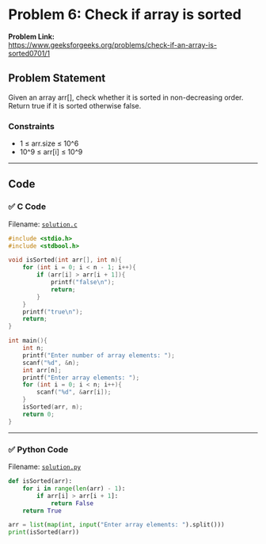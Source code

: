 # Problem 6: Check if array is sorted

**Problem Link:**  
https://www.geeksforgeeks.org/problems/check-if-an-array-is-sorted0701/1

## Problem Statement
Given an array arr[], check whether it is sorted in non-decreasing order. Return true if it is sorted otherwise false.

### Constraints
- 1 ≤ arr.size ≤ 10^6
- 10^9 ≤ arr[i] ≤ 10^9

---

## Code

### ✅ C Code
Filename: [`solution.c`](./solution.c)

```c
#include <stdio.h>
#include <stdbool.h>

void isSorted(int arr[], int n){
	for (int i = 0; i < n - 1; i++){
		if (arr[i] > arr[i + 1]){
			printf("false\n");
			return;
		}
	}
	printf("true\n");
	return;
}

int main(){
	int n;
	printf("Enter number of array elements: ");
	scanf("%d", &n);
	int arr[n];
	printf("Enter array elements: ");
	for (int i = 0; i < n; i++){
		scanf("%d", &arr[i]);
	}
	isSorted(arr, n);
	return 0;
}
```

---

### ✅ Python Code
Filename: [`solution.py`](./solution.py)

```python
def isSorted(arr):
	for i in range(len(arr) - 1):
		if arr[i] > arr[i + 1]:
			return False
	return True

arr = list(map(int, input("Enter array elements: ").split()))
print(isSorted(arr))
```